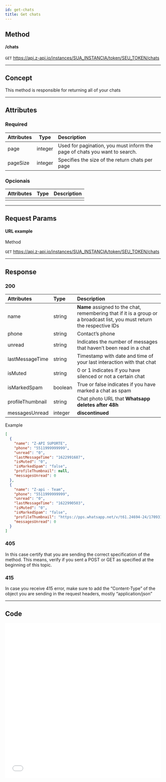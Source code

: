 ```yaml
---
id: get-chats
title: Get chats
---
```


## Method

#### /chats

`GET` https://api.z-api.io/instances/SUA_INSTANCIA/token/SEU_TOKEN/chats

---

## Concept

This method is responsible for returning all of your chats

---

## Attributes

### Required

| Attributes | Type | Description |
| :-- | :-: | :-- |
| page | integer | Used for pagination, you must inform the page of chats you want to search. |
| pageSize | integer | Specifies the size of the return chats  per page |

### Opcionais

| Attributes | Type | Description |
| :-------- | :--: | :-------- |
|           |      |           |

---

## Request Params

#### URL example

Method 

`GET` https://api.z-api.io/instances/SUA_INSTANCIA/token/SEU_TOKEN/chats

---

## Response

### 200

| Attributes | Type | Description |
| :-- | :-- | :-- |
| name | string | **Name** assigned to the chat, remembering that if it is a group or a broadcast list, you must return the respective IDs |
| phone | string | Contact’s phone |
| unread | string | Indicates the number of messages that haven’t been read in a chat |
| lastMessageTime | string | Timestamp with date and time of your last interaction with that chat  |
| isMuted | string | 0 or 1 indicates if you have silenced or not a certain chat |
| isMarkedSpam | boolean | True or false indicates if you have marked a chat as spam |
| profileThumbnail | string | Chat photo URL that **Whatsapp deletes after 48h** |
| messagesUnread | integer | **discontinued** |

Example

```json
[
  {
    "name": "Z-API SUPORTE",
    "phone": "5511999999999",
    "unread": "0",
    "lastMessageTime": "1622991687",
    "isMuted": "0",
    "isMarkedSpam": "false",
    "profileThumbnail": null,
    "messagesUnread": 0
  },
  {
    "name": "Z-api - Team",
    "phone": "5511999999999",
    "unread": "0",
    "lastMessageTime": "1622990503",
    "isMuted": "0",
    "isMarkedSpam": "false",
    "profileThumbnail": "https://pps.whatsapp.net/v/t61.24694-24/170931400_212202650511993_3423338295209291992_n.jpg?ccb=11-4&oh=4b96b3bf7114122667f80d021b194f2c&oe=60C179E2",
    "messagesUnread": 0
  }
]
```

### 405

In this case certify that you are sending the correct specification of the method. This means, verify if you sent a POST or GET as specified at the beginning of this topic.

### 415

In case you receive 415 error, make sure to add the “Content-Type” of the object you are sending in the request headers, mostly “application/json”

---

## Code

<iframe src="//api.apiembed.com/?source=https://raw.githubusercontent.com/Z-API/z-api-docs/main/json-examples/get-chats.json&targets=all" frameborder="0" scrolling="no" width="100%" height="500px" seamless></iframe>
